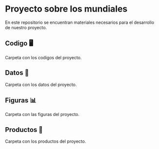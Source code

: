 # Proyecto sobre los mundiales

En este repositorio se encuentran materiales necesarios para el desarrollo de nuestro proyecto.

## Codigo :desktop_computer:

Carpeta con los codigos del proyecto.

## Datos :file_folder:

Carpeta con los datos del proyecto.

## Figuras :bar_chart:

Carpeta con las figuras del proyecto.

## Productos :page_facing_up:

Carpeta con los productos del proyecto.